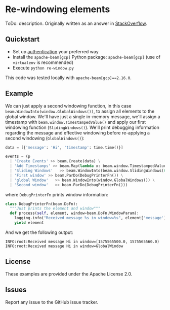 # Re-windowing elements

ToDo: description. Originally written as an answer in [StackOverflow](https://stackoverflow.com/a/59200156/6121516).

## Quickstart

* Set up [authentication](https://cloud.google.com/docs/authentication/) your preferred way
* Install the `apache-beam[gcp]` Python package: `apache-beam[gcp]` (use of `virtualenv` is recommended)
* Execute `python re-window.py`

This code was tested locally with `apache-beam[gcp]==2.16.0`.

## Example

We can just apply a second windowing function, in this case `beam.WindowInto(window.GlobalWindows())`, to assign all elements to the global window. We'll have just a single in-memory message, we'll assign a timestamp with `beam.window.TimestampedValue()` and apply our first windowing function (`SlidingWindows()`). We'll print debugging information regarding the message and effective windowing before re-applying a second windowing (`GlobalWindows()`):

```python
data = [{'message': 'Hi', 'timestamp': time.time()}]

events = (p
  | 'Create Events' >> beam.Create(data) \
  | 'Add Timestamps' >> beam.Map(lambda x: beam.window.TimestampedValue(x, x['timestamp'])) \
  | 'Sliding Windows'   >> beam.WindowInto(beam.window.SlidingWindows(60, 60)) \
  | 'First window' >> beam.ParDo(DebugPrinterFn()) \
  | 'global Window'   >> beam.WindowInto(window.GlobalWindows()) \
  | 'Second window'   >> beam.ParDo(DebugPrinterFn()))
```

where `DebugPrinterFn` prints window information:

```python
class DebugPrinterFn(beam.DoFn):
  """Just prints the element and window"""
  def process(self, element, window=beam.DoFn.WindowParam):
    logging.info("Received message %s in window=%s", element['message'], window)
    yield element
```

And we get the following output:

```
INFO:root:Received message Hi in window=[1575565500.0, 1575565560.0)
INFO:root:Received message Hi in window=GlobalWindow
```

## License

These examples are provided under the Apache License 2.0.

## Issues

Report any issue to the GitHub issue tracker.
